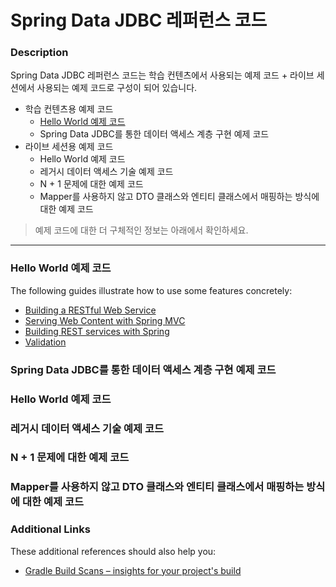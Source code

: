 # Spring Data JDBC 레퍼런스 코드

### Description
Spring Data JDBC 레퍼런스 코드는 학습 컨텐츠에서 사용되는 예제 코드 + 라이브 세션에서 사용되는 예제 코드로 구성이 되어 있습니다.
* 학습 컨텐츠용 예제 코드
  * [Hello World 예제 코드](#hello-world-예제-코드)
  * Spring Data JDBC를 통한 데이터 액세스 계층 구현 예제 코드
* 라이브 세션용 예제 코드
  * Hello World 예제 코드
  * 레거시 데이터 액세스 기술 예제 코드
  * N + 1 문제에 대한 예제 코드
  * Mapper를 사용하지 않고 DTO 클래스와 엔티티 클래스에서 매핑하는 방식에 대한 예제 코드
  
> 예제 코드에 대한 더 구체적인 정보는 아래에서 확인하세요.

---

### Hello World 예제 코드
The following guides illustrate how to use some features concretely:

* [Building a RESTful Web Service](https://spring.io/guides/gs/rest-service/)
* [Serving Web Content with Spring MVC](https://spring.io/guides/gs/serving-web-content/)
* [Building REST services with Spring](https://spring.io/guides/tutorials/bookmarks/)
* [Validation](https://spring.io/guides/gs/validating-form-input/)

### Spring Data JDBC를 통한 데이터 액세스 계층 구현 예제 코드

### Hello World 예제 코드

### 레거시 데이터 액세스 기술 예제 코드

### N + 1 문제에 대한 예제 코드

### Mapper를 사용하지 않고 DTO 클래스와 엔티티 클래스에서 매핑하는 방식에 대한 예제 코드

### Additional Links
These additional references should also help you:

* [Gradle Build Scans – insights for your project's build](https://scans.gradle.com#gradle)

